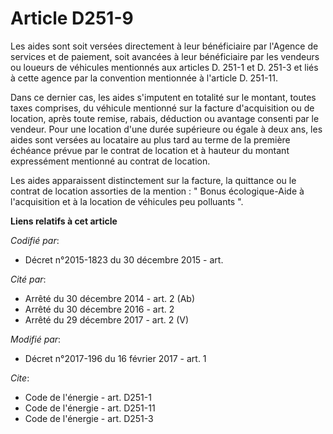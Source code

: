 # Article D251-9

Les aides sont soit versées directement à leur bénéficiaire par l'Agence de services et de paiement, soit avancées à leur
bénéficiaire par les vendeurs ou loueurs de véhicules mentionnés aux articles D. 251-1 et D. 251-3 et liés à cette agence par
la convention mentionnée à l'article D. 251-11. 

Dans ce dernier cas, les aides s'imputent en totalité sur le montant, toutes taxes comprises, du véhicule mentionné sur la
facture d'acquisition ou de location, après toute remise, rabais, déduction ou avantage consenti par le vendeur. Pour une
location d'une durée supérieure ou égale à deux ans, les aides sont versées au locataire au plus tard au terme de la première
échéance prévue par le contrat de location et à hauteur du montant expressément mentionné au contrat de location. 

Les aides apparaissent distinctement sur la facture, la quittance ou le contrat de location assorties de la mention : " Bonus
écologique-Aide à l'acquisition et à la location de véhicules peu polluants ".

**Liens relatifs à cet article**

_Codifié par_:

  - Décret n°2015-1823 du 30 décembre 2015 - art.

_Cité par_:

  - Arrêté du 30 décembre 2014 - art. 2 (Ab)
  - Arrêté du 30 décembre 2016 - art. 2
  - Arrêté du 29 décembre 2017 - art. 2 (V)

_Modifié par_:

  - Décret n°2017-196 du 16 février 2017 - art. 1

_Cite_:

  - Code de l'énergie - art. D251-1
  - Code de l'énergie - art. D251-11
  - Code de l'énergie - art. D251-3
